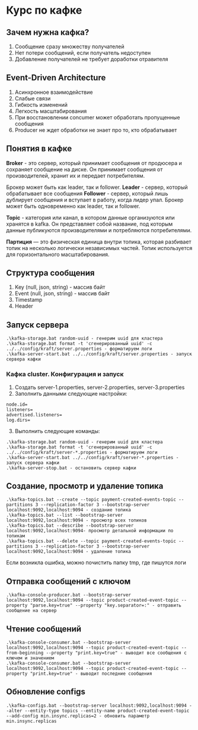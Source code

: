 # Курс по кафке

## Зачем нужна кафка?
1. Сообщение сразу множеству получателей
2. Нет потери сообщений, если получатель недоступен
3. Добавление получателей не требует доработки отравителя

## Event-Driven Architecture
1. Асинхронное взаимодействие
2. Слабые связи
3. Гибкость изменений
4. Легкость масштабирования
5. При восстановлении concumer может обработать пропущенные сообщения
6. Producer не ждет обработки не знает про то, кто обрабатывает

## Понятия в кафке
**Broker** - это сервер, который принимает сообщения от продюсера и сохраняет сообщение на диске.
Он принимает сообщения от производителей, хранит их и передает потребителям.

Брокер может быть как leader, так и follower. 
**Leader** - сервер, который обрабатывает все сообщения
**Follower** - сервер, который лишь дублирует сообщения и вступает в работу, когда лидер упал.
Брокер может быть одновременно как leader, так и follower.

**Topic** - категория или канал, в котором данные организуются или хранятся в kafka. 
Он представляет собой название, под которым данные публикуются производителями и потребляются потребителями.

**Партиция** — это физическая единица внутри топика, которая разбивает
топик на несколько логически независимых частей. Топик используется
для горизонтального масштабирования.

## Структура сообщения
1. Key (null, json, string) - массив байт
2. Event (null, json, string) - массив байт
3. Timestamp
4. Header

## Запуск сервера
```
.\kafka-storage.bat random-uuid - генерим uuid для кластера
.\kafka-storage.bat format -t 'сгенерированный uuid' -c ../../config/kraft/server.properties - форматируем логи
.\kafka-server-start.bat ../../config/kraft/server.properties - запуск сервера кафки
```

### Кафка cluster. Конфигурация и запуск
1. Создать server-1.properties, server-2.properties, server-3.properties
2. Заполнить данными следующие настройки:
```
node.id=
listeners=
advertised.listeners=
log.dirs=
```
3. Выполнить следующие команды:
```
.\kafka-storage.bat random-uuid - генерим uuid для кластера
.\kafka-storage.bat format -t 'сгенерированный uuid' -c ../../config/kraft/server-*.properties - форматируем логи
.\kafka-server-start.bat ../../config/kraft/server-*.properties - запуск сервера кафки
.\kafka-server-stop.bat - остановить сервер кафки
```

## Создание, просмотр и удаление топика
```
.\kafka-topics.bat --create --topic payment-created-events-topic --partitions 3 --replication-factor 3 --bootstrap-server localhost:9092,localhost:9094 - создание топика
.\kafka-topics.bat --list --bootstrap-server localhost:9092,localhost:9094 - просмотр всех топиков
.\kafka-topics.bat --describe --bootstrap-server localhost:9092,localhost:9094- просмотр детальной информации по топикам
.\kafka-topics.bat --delete --topic payment-created-events-topic --partitions 3 --replication-factor 3 --bootstrap-server localhost:9092,localhost:9094 - удаление топика
```
Если возникла ошибка, можно почистить папку tmp, где пишутся логи

## Отправка сообщений с ключом
```
.\kafka-console-producer.bat --bootstrap-server localhost:9092,localhost:9094 --topic product-created-event-topic --property "parse.key=true" --property "key.separator=:" - отправить сообщение на сервер
```

## Чтение сообщений
```
.\kafka-console-consumer.bat --bootstrap-server localhost:9092,localhost:9094 --topic product-created-event-topic --from-beginning --property "print.key=true" - выводит все сообщения с ключем и значением
.\kafka-console-consumer.bat --bootstrap-server localhost:9092,localhost:9094 --topic product-created-event-topic --property "print.key=true" - выводит последние сообщения
```

## Обновление configs
``
.\kafka-configs.bat --bootstrap-server localhost:9092,localhost:9094 --alter --entity-type topics --entity-name product-created-event-topic --add-config min.insync.replicas=2 - обновить параметр min.insync.replicas
``





